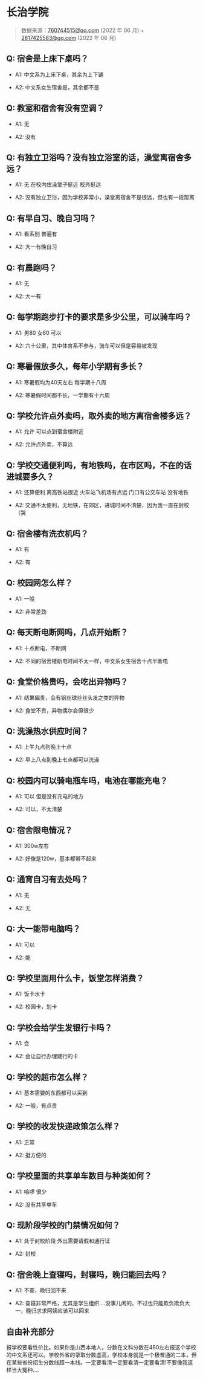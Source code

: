 # 长治学院

> 数据来源：760744515@qq.com (2022 年 06 月) + 2817425583@qq.com (2022 年 06 月)

## Q: 宿舍是上床下桌吗？

- A1: 中文系为上床下桌，其余为上下铺

- A2: 中文系女生宿舍是，其余都不是

## Q: 教室和宿舍有没有空调？

- A1: 无

- A2: 没有

## Q: 有独立卫浴吗？没有独立浴室的话，澡堂离宿舍多远？

- A1: 无 在校内住澡堂子挺近 校外挺远

- A2: 没有独立卫浴，因为学校非常小，澡堂离宿舍不是很远，但也有一段距离

## Q: 有早自习、晚自习吗？

- A1: 看系别 普遍有

- A2: 大一有晚自习

## Q: 有晨跑吗？

- A1: 无

- A2: 大一有

## Q: 每学期跑步打卡的要求是多少公里，可以骑车吗？

- A1: 男80 女60 可以

- A2: 六十公里，其中体育系不参与，骑车可以但是容易被发现

## Q: 寒暑假放多久，每年小学期有多长？

- A1: 寒暑假均为40天左右 每学期十八周

- A2: 寒暑假时间都不长，一学期有十六周

## Q: 学校允许点外卖吗，取外卖的地方离宿舍楼多远？

- A1: 允许 可以点到宿舍楼附近

- A2: 允许点外卖，不算远

## Q: 学校交通便利吗，有地铁吗，在市区吗，不在的话进城要多久？

- A1: 还算便利 离高铁站很近 火车站飞机场有点远 门口有公交车站 没有地铁

- A2: 交通不太便利，无地铁，在郊区，进城时间不清楚，因为我一直在封校（哭

## Q: 宿舍楼有洗衣机吗？

- A1: 有

- A2: 有

## Q: 校园网怎么样？

- A1: 一般

- A2: 非常差劲

## Q: 每天断电断网吗，几点开始断？

- A1: 十点断电，不断网

- A2: 不同的宿舍楼断电时间不太一样，中文系女生宿舍十点半断电

## Q: 食堂价格贵吗，会吃出异物吗？

- A1: 结果偏贵，会有钢丝球丝丝头发之类的异物

- A2: 食堂不贵，异物偶尔会但很少

## Q: 洗澡热水供应时间？

- A1: 上午九点到晚上十点

- A2: 早上八点到晚上七点都可以洗澡

## Q: 校园内可以骑电瓶车吗，电池在哪能充电？

- A1: 可以 但是没有充电的地方

- A2: 可以，不太清楚

## Q: 宿舍限电情况？

- A1: 300w左右

- A2: 好像是120w，基本都带不起来

## Q: 通宵自习有去处吗？

- A1: 无

- A2: 无

## Q: 大一能带电脑吗？

- A1: 可以

- A2: 能

## Q: 学校里面用什么卡，饭堂怎样消费？

- A1: 饭卡水卡

- A2: 校园卡，划卡

## Q: 学校会给学生发银行卡吗？

- A1: 会

- A2: 会让自行办理建行的卡

## Q: 学校的超市怎么样？

- A1: 基本需要的东西都可以买到

- A2: 一般，有点贵

## Q: 学校的收发快递政策怎么样？

- A1: 正常

- A2: 挺方便的

## Q: 学校里面的共享单车数目与种类如何？

- A1: 哈啰 很少

- A2: 没有共享单车

## Q: 现阶段学校的门禁情况如何？

- A1: 处于封校阶段 外出需要请假和通行证

- A2: 封校

## Q: 宿舍晚上查寝吗，封寝吗，晚归能回去吗？

- A1: 不查，晚归回不来

- A2: 查寝非常严格，尤其是学生组织....没事儿闲的。不过也只能欺负欺负大一，晚归求求阿姨应该可以回来

## 自由补充部分

报学校要看性价比。如果你是山西本地人，分数在文科分数在480左右报这个学校的中文系还可以。学校外省的录取分数虚高，学校本身就是一个极普通的二本，但在某些省份招生分数线超一本线。一定要看清一定要看清一定要看清!不要像我这样当大冤种....